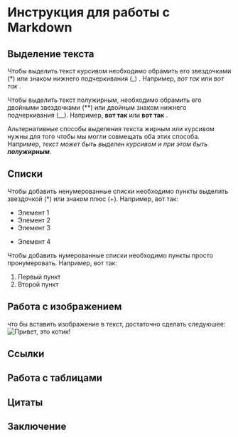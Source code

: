 # Инструкция для работы с Markdown

## Выделение текста

Чтобы выделить текст курсивом необходимо обрамить его звездочками (*) или знаком нижнего подчеркивания (_) . Например, *вот так* или _вот так_ .


Чтобы выделить текст полужирным, необходимо обрамить его двойными звездочками (**) или двойным знаком нижнего подчеркивания (__). Например, **вот так** или __вот так__ .

Альтернативные способы выделения текста жирным или курсивом нужны для того чтобы мы могли совмещать оба этих способа. Например, _текст может быть выделен курсивом и при этом быть **полужирным**_.





## Списки


Чтобы добавить ненумерованные списки необходимо пункты выделить звездочкой (*) или знаком плюс (+). Например, вот так:
* Элемент 1
* Элемент 2
* Элемент 3
+ Элемент 4


Чтобы добавить нумерованные списки необходимо пункты просто пронумеровать. Например, вот так:

1. Первый пункт
2. Второй пункт


## Работа с изображением 

что бы вставить изображение в текст, достаточно сделать следуюшее:
![Привет, это котик!](Kotik.jpg)

## Ссылки

## Работа с таблицами

## Цитаты

## Заключение

